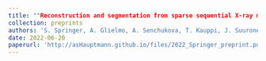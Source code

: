 ```yaml
---
title: ""Reconstruction and segmentation from sparse sequential X-ray measurements of wood logs"
collection: preprints
authors: 'S. Springer, A. Glielmo, A. Senchukova, T. Kauppi, J. Suuronen, L. Roininen, H. Haario, A. Hauptmann'
date: 2022-06-20
paperurl: 'http://asHauptmann.github.io/files/2022_Springer_preprint.pdf'
---
```

